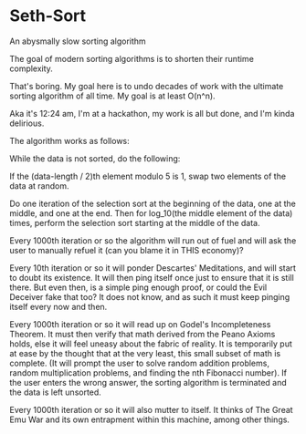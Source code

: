 # Seth-Sort
An abysmally slow sorting algorithm

The goal of modern sorting algorithms is to shorten their runtime complexity. 

That's boring. My goal here is to undo decades of work with the ultimate sorting algorithm of all time. My goal is at least O(n^n). 

Aka it's 12:24 am, I'm at a hackathon, my work is all but done, and I'm kinda delirious. 


The algorithm works as follows:

While the data is not sorted, do the following:

If the (data-length / 2)th element modulo 5 is 1, swap two elements of the data at random. 

Do one iteration of the selection sort at the beginning of the data, one at the middle, and one at the end. 
Then for log_10(the middle element of the data) times, perform the selection sort starting at the middle of the data.

Every 1000th iteration or so the algorithm will run out of fuel and will ask the user to manually refuel it (can you blame it in THIS economy)?

Every 10th iteration or so it will ponder Descartes' Meditations, and will start to doubt its existence. 
It will then ping itself once just to ensure that it is still there. But even then, is a simple ping enough proof, or could the Evil Deceiver fake that too? It does not know, and as such it must keep pinging itself every now and then. 

Every 1000th iteration or so it will read up on Godel's Incompleteness Theorem. It must then verify that math derived from the Peano Axioms holds, else it will feel uneasy about the fabric of reality. It is temporarily put at ease by the thought that at the very least, this small subset of math is complete. (It will prompt the user to solve random addition problems, random multiplication problems, and finding the nth Fibonacci number). If the user enters the wrong answer, the sorting algorithm is terminated and the data is left unsorted. 

Every 1000th iteration or so it will also mutter to itself. It thinks of The Great Emu War and its own entrapment within this machine, among other things. 
